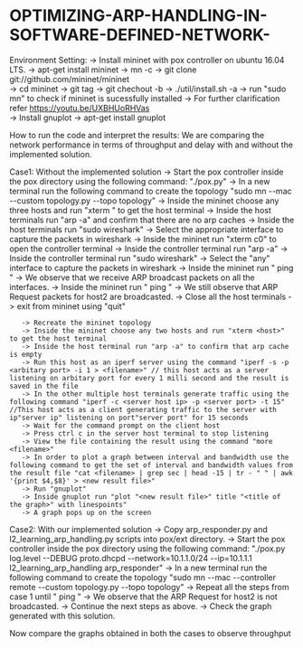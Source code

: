# OPTIMIZING-ARP-HANDLING-IN-SOFTWARE-DEFINED-NETWORK-

Environment Setting:
      -> Install mininet with pox controller on ubuntu 16.04 LTS.
          -> apt-get install mininet
          -> mn -c
          -> git clone git://github.com/mininet/mininet  
          -> cd mininet
          -> git tag
          -> git chechout -b <final version>
          -> ./util/install.sh -a
          -> run "sudo mn" to check if mininet is sucessfully installed
          -> For further clarification refer https://youtu.be/UXBHUoRHVas   
      -> Install gnuplot
         -> apt-get install gnuplot
      

How to run the code and interpret the results:
We are comparing the network performance in terms of throughput and delay with and without the implemented solution.

  Case1: Without the implemented solution
       -> Start the pox controller inside the pox directory using the following command: "./pox.py"
       -> In a new terminal run the following command to create the topology "sudo mn --mac  --custom topology.py --topo topology"
       -> Inside the mininet choose any three hosts and run "xterm <host>" to get the host terminal
       -> Inside the host terminals run "arp -a" and confirm that there are no arp caches
       -> Inside the host terminals run "sudo wireshark"
       -> Select the appropriate interface to capture the packets in wireshark
       -> Inside the mininet run "xterm c0" to open the controller terminal
       -> Inside the controller terminal run "arp -a"
       -> Inside the controller terminal run "sudo wireshark"
       -> Select the "any" interface to capture the packets in wireshark
       -> Inside the mininet run "<host1> ping <host2>"
       -> We observe that we receive ARP broadcast packets on all the interfaces.
	-> Inside the mininet run "<host3> ping <host2>"
	-> We still observe that ARP Request packets for host2 are broadcasted.
       -> Close all the host terminals
       -> exit from mininet using "quit" 


       -> Recreate the mininet topology 
       -> Inside the mininet choose any two hosts and run "xterm <host>" to get the host terminal
       -> Inside the host terminal run "arp -a" to confirm that arp cache is empty
       -> Run this host as an iperf server using the command "iperf -s -p <arbitary port> -i 1 > <filename>" // this host acts as a server listening on arbitary port for every 1 milli second and the result is saved in the file
       -> In the other multiple host terminals generate traffic using the following command "iperf -c <server host ip> -p <server port> -t 15" //This host acts as a client generating traffic to the server with ip"server ip" listening on port"server port" for 15 seconds
       -> Wait for the command prompt on the client host
       -> Press ctrl c in the server host terminal to stop listening
       -> View the file containing the result using the command "more <filename>"
       -> In order to plot a graph between interval and bandwidth use the following command to get the set of interval and bandwidth values from the result file "cat <filename> | grep sec | head -15 | tr - " " | awk '{print $4,$8}' > <new result file>" 
       -> Run "gnuplot"   
       -> Inside gnuplot run "plot "<new result file>" title "<title of the graph>" with linespoints"
       -> A graph pops up on the screen



Case2: With our implemented solution
       -> Copy arp_responder.py and l2_learning_arp_handling.py scripts into pox/ext directory.
       -> Start the pox controller inside the pox directory using the following command: "./pox.py log.level --DEBUG proto.dhcpd --network=10.1.1.0/24 --ip=10.1.1.1 l2_learning_arp_handling arp_responder"
	-> In a new terminal run the following command to create the topology "sudo mn --mac  --controller remote --custom topology.py --topo topology"
       -> Repeat all the steps from case 1 until "<host3> ping <host2>"
	-> We observe that the ARP Request for host2 is not broadcasted. 
	-> Continue the next steps as above.
	-> Check the graph generated with this solution.



Now compare the graphs obtained in both the cases to observe throughput
